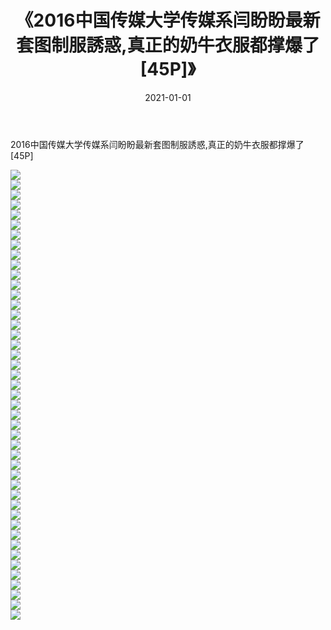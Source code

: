 ﻿---
layout: post
title:  《2016中国传媒大学传媒系闫盼盼最新套图制服誘惑,真正的奶牛衣服都撑爆了[45P]》
date:   2021-01-01
img: http://pic.660000.xyz/1:/性感/2021/2016中国传媒大学传媒系闫盼盼最新套图制服誘惑,真正的奶牛衣服都撑爆了[45P]/000.jpg
categories: [美女, 清纯, 唯美]
---

2016中国传媒大学传媒系闫盼盼最新套图制服誘惑,真正的奶牛衣服都撑爆了[45P]

  ![](http://pic.660000.xyz/1:/性感/2021/2016中国传媒大学传媒系闫盼盼最新套图制服誘惑,真正的奶牛衣服都撑爆了[45P]/001.jpg) <br> ![](http://pic.660000.xyz/1:/性感/2021/2016中国传媒大学传媒系闫盼盼最新套图制服誘惑,真正的奶牛衣服都撑爆了[45P]/002.jpg) <br> ![](http://pic.660000.xyz/1:/性感/2021/2016中国传媒大学传媒系闫盼盼最新套图制服誘惑,真正的奶牛衣服都撑爆了[45P]/003.jpg) <br> ![](http://pic.660000.xyz/1:/性感/2021/2016中国传媒大学传媒系闫盼盼最新套图制服誘惑,真正的奶牛衣服都撑爆了[45P]/004.jpg) <br> ![](http://pic.660000.xyz/1:/性感/2021/2016中国传媒大学传媒系闫盼盼最新套图制服誘惑,真正的奶牛衣服都撑爆了[45P]/005.jpg) <br> ![](http://pic.660000.xyz/1:/性感/2021/2016中国传媒大学传媒系闫盼盼最新套图制服誘惑,真正的奶牛衣服都撑爆了[45P]/006.jpg) <br> ![](http://pic.660000.xyz/1:/性感/2021/2016中国传媒大学传媒系闫盼盼最新套图制服誘惑,真正的奶牛衣服都撑爆了[45P]/007.jpg) <br> ![](http://pic.660000.xyz/1:/性感/2021/2016中国传媒大学传媒系闫盼盼最新套图制服誘惑,真正的奶牛衣服都撑爆了[45P]/008.jpg) <br> ![](http://pic.660000.xyz/1:/性感/2021/2016中国传媒大学传媒系闫盼盼最新套图制服誘惑,真正的奶牛衣服都撑爆了[45P]/009.jpg) <br> ![](http://pic.660000.xyz/1:/性感/2021/2016中国传媒大学传媒系闫盼盼最新套图制服誘惑,真正的奶牛衣服都撑爆了[45P]/010.jpg) <br> ![](http://pic.660000.xyz/1:/性感/2021/2016中国传媒大学传媒系闫盼盼最新套图制服誘惑,真正的奶牛衣服都撑爆了[45P]/011.jpg) <br> ![](http://pic.660000.xyz/1:/性感/2021/2016中国传媒大学传媒系闫盼盼最新套图制服誘惑,真正的奶牛衣服都撑爆了[45P]/012.jpg) <br> ![](http://pic.660000.xyz/1:/性感/2021/2016中国传媒大学传媒系闫盼盼最新套图制服誘惑,真正的奶牛衣服都撑爆了[45P]/013.jpg) <br> ![](http://pic.660000.xyz/1:/性感/2021/2016中国传媒大学传媒系闫盼盼最新套图制服誘惑,真正的奶牛衣服都撑爆了[45P]/014.jpg) <br> ![](http://pic.660000.xyz/1:/性感/2021/2016中国传媒大学传媒系闫盼盼最新套图制服誘惑,真正的奶牛衣服都撑爆了[45P]/015.jpg) <br> ![](http://pic.660000.xyz/1:/性感/2021/2016中国传媒大学传媒系闫盼盼最新套图制服誘惑,真正的奶牛衣服都撑爆了[45P]/016.jpg) <br> ![](http://pic.660000.xyz/1:/性感/2021/2016中国传媒大学传媒系闫盼盼最新套图制服誘惑,真正的奶牛衣服都撑爆了[45P]/017.jpg) <br> ![](http://pic.660000.xyz/1:/性感/2021/2016中国传媒大学传媒系闫盼盼最新套图制服誘惑,真正的奶牛衣服都撑爆了[45P]/018.jpg) <br> ![](http://pic.660000.xyz/1:/性感/2021/2016中国传媒大学传媒系闫盼盼最新套图制服誘惑,真正的奶牛衣服都撑爆了[45P]/019.jpg) <br> ![](http://pic.660000.xyz/1:/性感/2021/2016中国传媒大学传媒系闫盼盼最新套图制服誘惑,真正的奶牛衣服都撑爆了[45P]/020.jpg) <br> ![](http://pic.660000.xyz/1:/性感/2021/2016中国传媒大学传媒系闫盼盼最新套图制服誘惑,真正的奶牛衣服都撑爆了[45P]/021.jpg) <br> ![](http://pic.660000.xyz/1:/性感/2021/2016中国传媒大学传媒系闫盼盼最新套图制服誘惑,真正的奶牛衣服都撑爆了[45P]/022.jpg) <br> ![](http://pic.660000.xyz/1:/性感/2021/2016中国传媒大学传媒系闫盼盼最新套图制服誘惑,真正的奶牛衣服都撑爆了[45P]/023.jpg) <br> ![](http://pic.660000.xyz/1:/性感/2021/2016中国传媒大学传媒系闫盼盼最新套图制服誘惑,真正的奶牛衣服都撑爆了[45P]/024.jpg) <br> ![](http://pic.660000.xyz/1:/性感/2021/2016中国传媒大学传媒系闫盼盼最新套图制服誘惑,真正的奶牛衣服都撑爆了[45P]/025.jpg) <br> ![](http://pic.660000.xyz/1:/性感/2021/2016中国传媒大学传媒系闫盼盼最新套图制服誘惑,真正的奶牛衣服都撑爆了[45P]/026.jpg) <br> ![](http://pic.660000.xyz/1:/性感/2021/2016中国传媒大学传媒系闫盼盼最新套图制服誘惑,真正的奶牛衣服都撑爆了[45P]/027.jpg) <br> ![](http://pic.660000.xyz/1:/性感/2021/2016中国传媒大学传媒系闫盼盼最新套图制服誘惑,真正的奶牛衣服都撑爆了[45P]/028.jpg) <br> ![](http://pic.660000.xyz/1:/性感/2021/2016中国传媒大学传媒系闫盼盼最新套图制服誘惑,真正的奶牛衣服都撑爆了[45P]/029.jpg) <br> ![](http://pic.660000.xyz/1:/性感/2021/2016中国传媒大学传媒系闫盼盼最新套图制服誘惑,真正的奶牛衣服都撑爆了[45P]/030.jpg) <br> ![](http://pic.660000.xyz/1:/性感/2021/2016中国传媒大学传媒系闫盼盼最新套图制服誘惑,真正的奶牛衣服都撑爆了[45P]/031.jpg) <br> ![](http://pic.660000.xyz/1:/性感/2021/2016中国传媒大学传媒系闫盼盼最新套图制服誘惑,真正的奶牛衣服都撑爆了[45P]/032.jpg) <br> ![](http://pic.660000.xyz/1:/性感/2021/2016中国传媒大学传媒系闫盼盼最新套图制服誘惑,真正的奶牛衣服都撑爆了[45P]/033.jpg) <br> ![](http://pic.660000.xyz/1:/性感/2021/2016中国传媒大学传媒系闫盼盼最新套图制服誘惑,真正的奶牛衣服都撑爆了[45P]/034.jpg) <br> ![](http://pic.660000.xyz/1:/性感/2021/2016中国传媒大学传媒系闫盼盼最新套图制服誘惑,真正的奶牛衣服都撑爆了[45P]/035.jpg) <br> ![](http://pic.660000.xyz/1:/性感/2021/2016中国传媒大学传媒系闫盼盼最新套图制服誘惑,真正的奶牛衣服都撑爆了[45P]/036.jpg) <br> ![](http://pic.660000.xyz/1:/性感/2021/2016中国传媒大学传媒系闫盼盼最新套图制服誘惑,真正的奶牛衣服都撑爆了[45P]/037.jpg) <br> ![](http://pic.660000.xyz/1:/性感/2021/2016中国传媒大学传媒系闫盼盼最新套图制服誘惑,真正的奶牛衣服都撑爆了[45P]/038.jpg) <br> ![](http://pic.660000.xyz/1:/性感/2021/2016中国传媒大学传媒系闫盼盼最新套图制服誘惑,真正的奶牛衣服都撑爆了[45P]/039.jpg) <br> ![](http://pic.660000.xyz/1:/性感/2021/2016中国传媒大学传媒系闫盼盼最新套图制服誘惑,真正的奶牛衣服都撑爆了[45P]/040.jpg) <br> ![](http://pic.660000.xyz/1:/性感/2021/2016中国传媒大学传媒系闫盼盼最新套图制服誘惑,真正的奶牛衣服都撑爆了[45P]/041.jpg) <br> ![](http://pic.660000.xyz/1:/性感/2021/2016中国传媒大学传媒系闫盼盼最新套图制服誘惑,真正的奶牛衣服都撑爆了[45P]/042.jpg) <br> ![](http://pic.660000.xyz/1:/性感/2021/2016中国传媒大学传媒系闫盼盼最新套图制服誘惑,真正的奶牛衣服都撑爆了[45P]/043.jpg) <br> ![](http://pic.660000.xyz/1:/性感/2021/2016中国传媒大学传媒系闫盼盼最新套图制服誘惑,真正的奶牛衣服都撑爆了[45P]/044.jpg) <br> ![](http://pic.660000.xyz/1:/性感/2021/2016中国传媒大学传媒系闫盼盼最新套图制服誘惑,真正的奶牛衣服都撑爆了[45P]/045.jpg) <br>